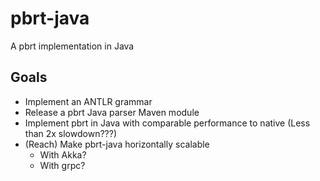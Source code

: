 # pbrt-java
A pbrt implementation in Java

## Goals

- Implement an ANTLR grammar
- Release a pbrt Java parser Maven module
- Implement pbrt in Java with comparable performance to native (Less than 2x slowdown???)
- (Reach) Make pbrt-java horizontally scalable
  - With Akka?
  - With grpc?
